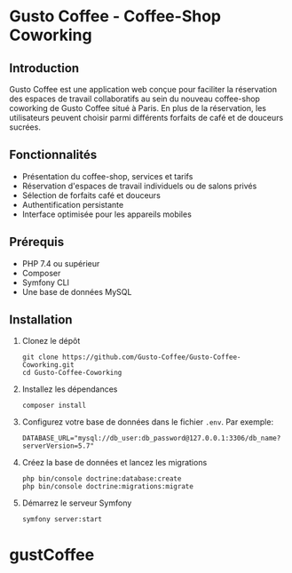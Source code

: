 # Gusto Coffee - Coffee-Shop Coworking


## Introduction
Gusto Coffee est une application web conçue pour faciliter la réservation des espaces de travail collaboratifs au sein du nouveau coffee-shop coworking de Gusto Coffee situé à Paris. En plus de la réservation, les utilisateurs peuvent choisir parmi différents forfaits de café et de douceurs sucrées.

## Fonctionnalités
- Présentation du coffee-shop, services et tarifs
- Réservation d'espaces de travail individuels ou de salons privés
- Sélection de forfaits café et douceurs
- Authentification persistante
- Interface optimisée pour les appareils mobiles

## Prérequis
- PHP 7.4 ou supérieur
- Composer
- Symfony CLI
- Une base de données MySQL

## Installation
1. Clonez le dépôt
    ```
    git clone https://github.com/Gusto-Coffee/Gusto-Coffee-Coworking.git
    cd Gusto-Coffee-Coworking
    ```
2. Installez les dépendances
    ```
    composer install
    ```
3. Configurez votre base de données dans le fichier `.env`. Par exemple:
    ```
    DATABASE_URL="mysql://db_user:db_password@127.0.0.1:3306/db_name?serverVersion=5.7"
    ```
4. Créez la base de données et lancez les migrations
    ```
    php bin/console doctrine:database:create
    php bin/console doctrine:migrations:migrate
    ```
5. Démarrez le serveur Symfony
    ```
    symfony server:start
    ```
# gustCoffee
